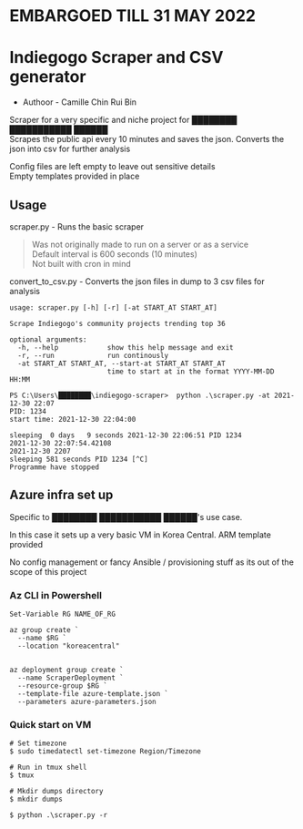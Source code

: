 # EMBARGOED TILL 31 MAY 2022

# Indiegogo Scraper and CSV generator

* Authoor - Camille Chin Rui Bin

Scraper for a very specific and niche project for ████████ ███████████ ██████  
Scrapes the public api every 10 minutes and saves the json. Converts the json into csv for further analysis  
  
Config files are left empty to leave out sensitive details  
Empty templates provided in place  
  
## Usage

scraper.py - Runs the basic scraper  
> Was not originally made to run on a server or as a service  
> Default interval is 600 seconds (10 minutes)  
> Not built with cron in mind

convert_to_csv.py - Converts the json files in dump to 3 csv files for analysis

```
usage: scraper.py [-h] [-r] [-at START_AT START_AT]

Scrape Indiegogo's community projects trending top 36

optional arguments:
  -h, --help            show this help message and exit
  -r, --run             run continously
  -at START_AT START_AT, --start-at START_AT START_AT
                        time to start at in the format YYYY-MM-DD HH:MM

PS C:\Users\████████\indiegogo-scraper>  python .\scraper.py -at 2021-12-30 22:07          
PID: 1234
start time: 2021-12-30 22:04:00

sleeping  0 days   9 seconds 2021-12-30 22:06:51 PID 1234
2021-12-30 22:07:54.42108
2021-12-30 2207
sleeping 581 seconds PID 1234 [^C]
Programme have stopped
```

## Azure infra set up

Specific to ████████ ███████████ ██████'s use case.  
  
In this case it sets up a very basic VM in Korea Central. ARM template provided  
  
No config management or fancy Ansible / provisioning stuff as its out of the scope of this project

### Az CLI in Powershell

```
Set-Variable RG NAME_OF_RG

az group create `
  --name $RG `
  --location "koreacentral"


az deployment group create `
  --name ScraperDeployment `
  --resource-group $RG `
  --template-file azure-template.json `
  --parameters azure-parameters.json
```

### Quick start on VM

```
# Set timezone
$ sudo timedatectl set-timezone Region/Timezone

# Run in tmux shell
$ tmux

# Mkdir dumps directory
$ mkdir dumps

$ python .\scraper.py -r 
```
